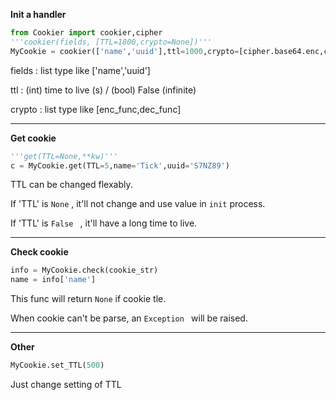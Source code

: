 **Init a handler**

```python
from Cookier import cookier,cipher
'''cookier(fields, [TTL=1800,crypto=None])'''
MyCookie = cookier(['name','uuid'],ttl=1000,crypto=[cipher.base64.enc,cipher.base64.dec])
```

fields : list type like ['name','uuid'] 

ttl : (int) time to live (s) / (bool) False (infinite)

crypto : list type like [enc_func,dec_func]

---

**Get cookie**

```python
'''get(TTL=None,**kw)'''
c = MyCookie.get(TTL=5,name='Tick',uuid='S7NZ89')
```

TTL can be changed flexably.

If 'TTL' is `None` , it'll not change and use value in `init` process.

If 'TTL' is `False `  , it'll have a long time to live. 

---

**Check cookie**

```python
info = MyCookie.check(cookie_str)
name = info['name']
```

This func will return `None`  if cookie tle.

When cookie can't be parse, an `Exception ` will be raised.

---

**Other**

```python
MyCookie.set_TTL(500)
```

Just change setting of TTL 